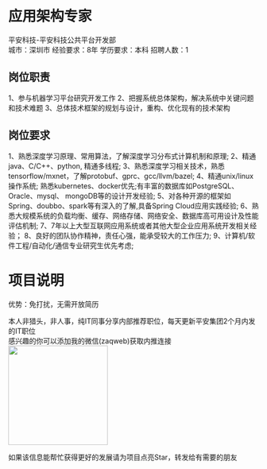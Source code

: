 # 应用架构专家
平安科技-平安科技公共平台开发部  
城市：深圳市 经验要求：8年 学历要求：本科  招聘人数：1

## 岗位职责
1、参与机器学习平台研究开发工作
   2、把握系统总体架构，解决系统中关键问题和技术难题
   3、总体技术框架的规划与设计，重构、优化现有的技术架构

## 岗位要求
1、熟悉深度学习原理、常用算法，了解深度学习分布式计算机制和原理;
   2、精通java、C/C++、python, 精通多线程;
   3、熟悉深度学习相关技术，熟悉tensorflow/mxnet，了解protobuf、gprc、gcc/llvm/bazel;
   4、精通unix/linux操作系统; 熟悉kubernetes、docker优先;有丰富的数据库如PostgreSQL、Oracle、mysql、 mongoDB等的设计开发经验;
   5、对各种开源的框架如Spring、doubbo、spark等有深入的了解,具备Spring Cloud应用实践经验;
   6、熟悉大规模系统的负载均衡、缓存、网络存储、网络安全、数据库高可用设计及性能评估机制;
   7、7年以上大型互联网应用系统或者其他大型企业应用系统开发相关经验；
   8、良好的团队协作精神，责任心强，能承受较大的工作压力;
   9、计算机/软件工程/自动化/通信专业研究生优先考虑;

# 项目说明

优势：免打扰，无需开放简历

本人非猎头，非人事，纯IT同事分享内部推荐职位，每天更新平安集团2个月内发的IT职位  
感兴趣的你可以添加我的微信(zaqweb)获取内推连接  
<img src="https://github.com/zaqweb/PA-IT-JOBS/blob/master/WechatICode.jpeg"  height="200" width="200">

如果该信息能帮忙获得更好的发展请为项目点亮Star，转发给有需要的朋友





